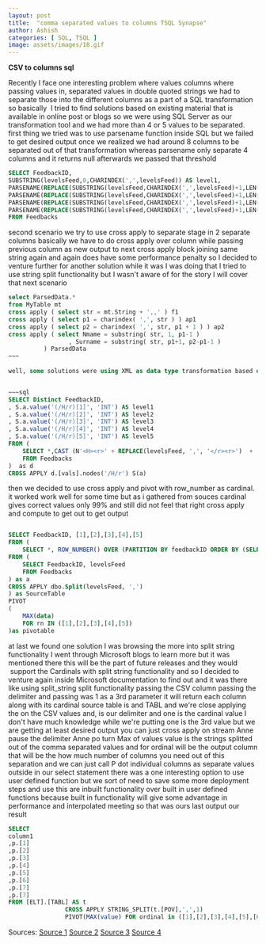 ```yaml
---
layout: post
title:  "comma separated values to columns TSQL Synapse"
author: Ashish
categories: [ SQL, TSQL ]
image: assets/images/18.gif
---
```


**CSV to columns sql**


Recently I face one interesting problem where values columns where passing values in, separated values in double quoted strings we had to separate those into the different columns as a part of a SQL transformation so basically  I tried to find solutions based on existing material that is available in online post or blogs so we were using SQL Server as our transformation tool and we had more than 4 or 5 values to be separated. first thing we tried was to use parsename function inside SQL but we failed to get desired output once we realized we had around 8 columns to be separated out of that transformation whereas parsename only separate 4 columns and it returns null afterwards we passed that threshold

~~~sql 
SELECT FeedbackID,
SUBSTRING(levelsFeed,0,CHARINDEX(',',levelsFeed)) AS level1,
PARSENAME(REPLACE(SUBSTRING(levelsFeed,CHARINDEX(',',levelsFeed)+1,LEN(levelsFeed)),',','.'),4) AS level2,
PARSENAME(REPLACE(SUBSTRING(levelsFeed,CHARINDEX(',',levelsFeed)+1,LEN(levelsFeed)),',','.'),3) AS level3,
PARSENAME(REPLACE(SUBSTRING(levelsFeed,CHARINDEX(',',levelsFeed)+1,LEN(levelsFeed)),',','.'),2) AS level4,
PARSENAME(REPLACE(SUBSTRING(levelsFeed,CHARINDEX(',',levelsFeed)+1,LEN(levelsFeed)),',','.'),1) AS level5
FROM Feedbacks
~~~


second scenario we try to use cross apply to separate stage in 2 separate columns basically we have to do cross apply over column while passing previous column as new output to next cross apply block joining same string again and again does have some performance penalty so I decided to venture further for another solution while it was I was doing that I tried to use string split functionality but I wasn't aware of for the story I will cover that next scenario

~~~sql 
select ParsedData.* 
from MyTable mt
cross apply ( select str = mt.String + ',,' ) f1
cross apply ( select p1 = charindex( ',', str ) ) ap1
cross apply ( select p2 = charindex( ',', str, p1 + 1 ) ) ap2
cross apply ( select Nmame = substring( str, 1, p1-1 )                   
                 , Surname = substring( str, p1+1, p2-p1-1 )
          ) ParsedData
~~~		  
		  
well, some solutions were using XML as data type transformation based on that we can separate columns into multiple but we are using online solution as data analytics and it does not support some of the SQL Server functionality so XML as data type was out of picture here


~~~sql 
SELECT Distinct FeedbackID, 
, S.a.value('(/H/r)[1]', 'INT') AS level1
, S.a.value('(/H/r)[2]', 'INT') AS level2
, S.a.value('(/H/r)[3]', 'INT') AS level3
, S.a.value('(/H/r)[4]', 'INT') AS level4
, S.a.value('(/H/r)[5]', 'INT') AS level5
FROM (            
    SELECT *,CAST (N'<H><r>' + REPLACE(levelsFeed, ',', '</r><r>')  + '</r> </H>' AS XML) AS [vals]
    FROM Feedbacks 
)  as d
CROSS APPLY d.[vals].nodes('/H/r') S(a)
~~~

then we decided to use cross apply and pivot with row_number as cardinal. it worked work well for some time but as i gathered from souces cardinal gives correct values only 99% and still did not feel that right cross apply and compute to get out to get output

~~~sql 

SELECT FeedbackID, [1],[2],[3],[4],[5]
FROM (
    SELECT *, ROW_NUMBER() OVER (PARTITION BY feedbackID ORDER BY (SELECT  null)) as rn 
FROM (
    SELECT FeedbackID, levelsFeed
    FROM Feedbacks 
) as a
CROSS APPLY dbo.Split(levelsFeed, ',')
) as SourceTable
PIVOT
(
    MAX(data)
    FOR rn IN ([1],[2],[3],[4],[5])
)as pivotable

~~~

at last we found one solution I was browsing the more into split string functionality I went through Microsoft blogs to learn more but it was mentioned there this will be the part of future releases and they would  support the Cardinals with split string functionality and so I decided to venture again inside Microsoft documentation to find out and it was there like using split_string split functionality passing the CSV column passing the delimiter and passing was 1 as a 3rd parameter it will return each column along with its cardinal source table is and TABL and we're close applying the on the CSV values and, is our delimiter and one is the cardinal value I don't have much knowledge while we're putting one is the 3rd value but we are getting at least desired output you can just cross apply on stream Anne pause the delimiter Anne po turn Max of values value is the strings splitted out of the comma separated values and for ordinal will be the output column that will be the how much number of columns you need out of this separation and we can just call P dot individual columns as separate values outside in our select statement there was a one interesting option to use user defined function but we sort of need to save some more deployment steps and use this are inbuilt functionality over built in user defined functions because built in functionality will give some advantage in performance and interpolated meeting so that was ours last output our result


~~~sql 
SELECT 
column1
,p.[1]
,p.[2]
,p.[3]
,p.[4]
,p.[5]
,p.[6]
,p.[7]
,p.[7]
FROM [ELT].[TABL] AS t
                CROSS APPLY STRING_SPLIT(t.[POV],',',1)
                PIVOT(MAX(value) FOR ordinal in ([1],[2],[3],[4],[5],[6],[7],[8])) P

~~~
Sources:
[Source 1](https://www.mssqltips.com/sqlservertip/6321/split-delimited-string-into-columns-in-sql-server-with-parsename/)
[Source 2](https://stackoverflow.com/questions/17150593/how-to-split-string-into-columns-for-a-view)
[Source 3](https://stackoverflow.com/questions/46413395/split-string-in-columns-by-delimiter-using-sql-server)
[Source 4](https://datamajor.net/mssqlsplitcolumn/)